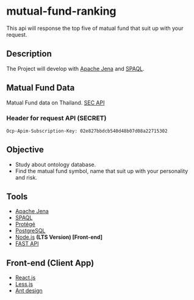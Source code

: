 # mutual-fund-ranking
This api will response the top five of matual fund that suit up with your request.

## Description
The Project will develop with [Apache Jena](https://jena.apache.org/) and [SPAQL](https://www.w3.org/TR/rdf-sparql-query/).

## Matual Fund Data
Matual Fund data on Thailand. [SEC API](https://api-portal.sec.or.th/)
### Header for request API  __(SECRET)__
```
Ocp-Apim-Subscription-Key: 02e827bbdcb540d48b07d08a22715302
```



## Objective
- Study about ontology database.
- Find the matual fund symbol, name that suit up with your personality and risk.

## Tools
- [Apache Jena](https://jena.apache.org/)
- [SPAQL](https://www.w3.org/TR/rdf-sparql-query/)
- [Protégé](https://protege.stanford.edu/)
- [PostgreSQL](https://www.postgresql.org/download/) 
- [Node.js](https://nodejs.org/en/) __(LTS Version) [Front-end]__
- [FAST API](https://fastapi.tiangolo.com/)
## Front-end (Client App)
- [React.js](https://reactjs.org/)
- [Less.js](http://lesscss.org/) 
- [Ant design](https://ant.design/)
